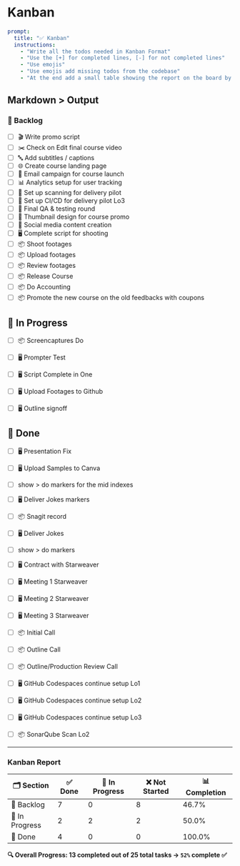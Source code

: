 # Kanban

```yaml
prompt:
  title: "✅ Kanban"
  instructions:
    - "Write all the todos needed in Kanban Format"
    - "Use the [+] for completed lines, [-] for not completed lines"
    - "Use emojis"
    - "Use emojis add missing todos from the codebase"
    - "At the end add a small table showing the report on the board by percents"
```

## Markdown > Output

### 🚀 Backlog

- [ ] 🎬 Write promo script  
- [ ] ✂️ Check on Edit final course video  
- [ ] 🔤 Add subtitles / captions  
- [ ] 🌐 Create course landing page  
- [ ] 💌 Email campaign for course launch  
- [ ] 📊 Analytics setup for user tracking  
- [ ] 🔧 Set up scanning for delivery pilot  
- [ ] 🔧 Set up CI/CD for delivery pilot  Lo3
- [ ] 🧪 Final QA & testing round  
- [ ] 🎨 Thumbnail design for course promo  
- [ ] 📢 Social media content creation  
- [ ] 🖥️ Complete script for shooting  
- [ ] 📦 Shoot footages  
- [ ] 📦 Upload footages  
- [ ] 📦 Review footages  
- [ ] 📦 Release Course  
- [ ] 📦 Do Accounting  
- [ ] 📦 Promote the new course on the old feedbacks with coupons

## 🚀 In Progress
 
- [ ] 📦 Screencaptures Do
- [ ] 🖥️ Prompter Test 
- [ ] 🖥️ Script Complete in One
- [ ] 🖥️ Upload Footages to Github 
- [ ] 🖥️ Outline signoff


## 🚀 Done
- [ ] 🖥️ Presentation Fix  
- [ ] 🖥️ Upload Samples to Canva 
- [ ] show > do markers for the mid indexes
- [ ] 🖥️ Deliver Jokes  markers
- [ ] 📦 Snagit record
- [ ] 🖥️ Deliver Jokes
- [ ] show > do markers
-  [ ] 🖥️ Contract with Starweaver  
-  [ ] 🖥️ Meeting 1 Starweaver  
-  [ ] 🖥️ Meeting 2 Starweaver  
-  [ ] 🖥️ Meeting 3 Starweaver  
-  [ ] 📦 Initial Call  
-  [ ] 📦 Outline Call  
-  [ ] 📦 Outline/Production Review Call  
-  [ ] 🖥️ GitHub Codespaces continue setup Lo1
-  [ ] 🖥️ GitHub Codespaces continue setup Lo2
-  [ ] 🖥️ GitHub Codespaces continue setup Lo3
-  [ ] 📦 SonarQube Scan  Lo2


---

### Kanban Report

| 🗂️ Section     | ✅ Done | 🔄 In Progress | ❌ Not Started | 📊 Completion |
|----------------|--------|----------------|----------------|----------------|
| 🚀 Backlog     | 7      | 0              | 8              | 46.7%          |
| 🚀 In Progress | 2      | 2              | 2              | 50.0%          |
| 🚀 Done        | 4      | 0              | 0              | 100.0%         |

**🔍 Overall Progress: 13 completed out of 25 total tasks → `52%` complete ✅**
